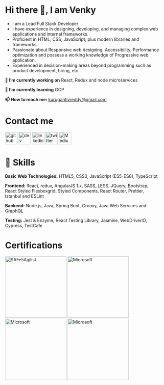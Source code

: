 # Hi there 👋, I am Venky

- I am a Lead Full Stack Developer
- I have experience in designing, developing, and managing complex web applications and internal frameworks.
- Proficient in HTML, CSS, JavaScript; plus modern libraries and frameworks.
- Passionate about Responsive web designing, Accessibility, Performance optimization and possess a working knowledge of Progressive web application.
- Experienced in decision-making areas beyond programming such as product development, hiring, etc.

**🔭 I’m currently working on** React, Redux and node microservices

**🌱 I’m currently learning** GCP

**📫 How to reach me:** kurugantivreddy@gmail.com

# Contact me

[<img src='https://img.icons8.com/color/2x/github--v1.png' alt='github' height='40'>](https://github.com/venkykuruganti) [<img src='https://cdn.jsdelivr.net/npm/simple-icons@3.0.1/icons/dev-dot-to.svg' alt='dev' height='40'>](https://dev.to/venkykuruganti) [<img src='https://img.icons8.com/color/2x/linkedin.png' alt='linkedin' height='40'>](https://www.linkedin.com/in/venkateswarlukuruganti/) [<img src='https://img.icons8.com/color/2x/twitter.png' alt='twitter' height='40'>](https://twitter.com/VenkyKuruganti) [<img src='https://img.icons8.com/color/2x/medium-logo.png' alt='Medium' height='40'>](https://venkykuruganti.medium.com/) 



# 💼 Skills

**Basic Web Technologies:** HTML5, CSS3, JavaScript (ES5-ES8), TypeScript

**Frontend:** React, redux, AngularJS 1.x, SASS, LESS, JQuery, Bootstrap, React Styled Flexboxgrid, Styled Components, React Router, Prettier, Istanbul and ESLint

**Backend:** Node.js, Java, Spring Boot, Groovy, Java Web Services and GraphQL

**Testing:** Jest & Enzyme, React Testing Library, Jasmine, WebDriverIO, Cypress, TestCafe


# Certifications

[<img src='https://images.credly.com/images/969ca68c-6793-4ebc-b35a-1d2663ad3c26/cert_mark_SA_badge_large_300px.png' alt='SAFe5Agilist'  width="200" height="200">](https://www.credly.com/badges/992eb039-7597-4062-a23c-80334937a284?source=linked_in_profile)
[<img src='https://i0.wp.com/blogs.perficient.com/files/2015/04/Special_ProgHTML5_Blk_250x186.png?ssl=1' alt='Microsoft'  width="200" height="200">](https://www.credly.com/badges/32e97235-6bfc-416d-982a-35536f3300ca)
[<img src='https://s3.amazonaws.com/coursera_assets/meta_images/generated/CERTIFICATE_LANDING_PAGE/CERTIFICATE_LANDING_PAGE~UBL48J73AMTC/CERTIFICATE_LANDING_PAGE~UBL48J73AMTC.jpeg' alt='Microsoft'  width="200" height="200">](https://www.coursera.org/account/accomplishments/verify/UBL48J73AMTC)
[<img src='https://s3.amazonaws.com/coursera_assets/meta_images/generated/CERTIFICATE_LANDING_PAGE/CERTIFICATE_LANDING_PAGE~C5A49MV7HWUN/CERTIFICATE_LANDING_PAGE~C5A49MV7HWUN.jpeg' alt='Microsoft'  width="200" height="200">](https://www.coursera.org/account/accomplishments/verify/C5A49MV7HWUN)
